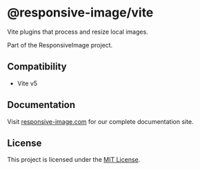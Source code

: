 # @responsive-image/vite

Vite plugins that process and resize local images.

Part of the ResponsiveImage project.

## Compatibility

- Vite v5

## Documentation

Visit [responsive-image.com](https://responsive-image.com) for our complete documentation site.

## License

This project is licensed under the [MIT License](../../LICENSE.md).
